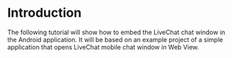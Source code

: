 # Introduction

The following tutorial will show how to embed the LiveChat chat window in the Android application. It will be based on an example project of a simple application that opens LiveChat mobile chat window in Web View.